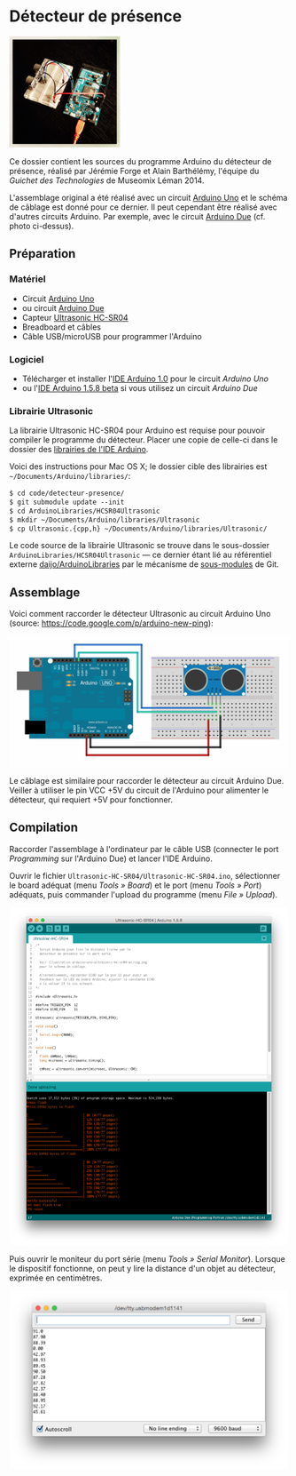 # Détecteur de présence

<img src="../../images/IMG_6322.JPG" height="200" width="200" title="Assemblage du détecteur de présence, avec circuit Arduino Due"/>

Ce dossier contient les sources du programme Arduino du détecteur de présence, réalisé
par Jérémie Forge et Alain Barthélémy, l'équipe du _Guichet des Technologies_ de Museomix Léman 2014.

L'assemblage original a été réalisé avec un circuit [Arduino Uno](http://arduino.cc/en/Main/ArduinoBoardUno) et le schéma de câblage est donné pour ce dernier. Il peut cependant être réalisé avec d'autres circuits Arduino. Par exemple, avec le circuit [Arduino Due](http://arduino.cc/en/Main/ArduinoBoardDue) (cf. photo ci-dessus).

## Préparation

### Matériel

 * Circuit [Arduino Uno](http://arduino.cc/en/Main/ArduinoBoardUno)
 * ou circuit [Arduino Due](http://arduino.cc/en/Main/ArduinoBoardDue)
 * Capteur [Ultrasonic HC-SR04](https://docs.google.com/document/d/1Y-yZnNhMYy7rwhAgyL_pfa39RsB-x2qR4vP8saG73rE)
 * Breadboard et câbles
 * Câble USB/microUSB pour programmer l'Arduino

### Logiciel

 * Télécharger et installer l'[IDE Arduino 1.0](http://arduino.cc/en/Main/Software) pour le circuit _Arduino Uno_
 * ou l'[IDE Arduino 1.5.8 beta](http://arduino.cc/en/Main/Software) si vous utilisez un circuit _Arduino Due_

### Librairie Ultrasonic

La librairie Ultrasonic HC-SR04 pour Arduino est requise pour pouvoir compiler le programme du détecteur.
Placer une copie de celle-ci dans le dossier des [librairies de l'IDE Arduino](http://www.arduino.cc/en/Hacking/Libraries).

Voici des instructions pour Mac OS X; le dossier cible des librairies est `~/Documents/Arduino/libraries/`:

    $ cd code/detecteur-presence/
    $ git submodule update --init
    $ cd ArduinoLibraries/HCSR04Ultrasonic
    $ mkdir ~/Documents/Arduino/libraries/Ultrasonic
    $ cp Ultrasonic.{cpp,h} ~/Documents/Arduino/libraries/Ultrasonic/

Le code source de la librairie Ultrasonic se trouve dans le sous-dossier `ArduinoLibraries/HCSR04Ultrasonic`
— ce dernier étant lié au référentiel externe [daijo/ArduinoLibraries](https://github.com/daijo/ArduinoLibraries)
par le mécanisme de [sous-modules](http://git-scm.com/book/en/v2/Git-Tools-Submodules) de Git.

## Assemblage

Voici comment raccorder le détecteur Ultrasonic au circuit Arduino Uno (source: https://code.google.com/p/arduino-new-ping):

![Assemblage de l'Arduino Uno et du capteur Ultrasonic HC-SR04](arduino-uno-ultrasonic-hc-sr04-wiring.png)

Le câblage est similaire pour raccorder le détecteur au circuit Arduino Due. Veiller à utiliser le pin VCC +5V du circuit de l'Arduino pour alimenter le détecteur, qui requiert +5V pour fonctionner.

## Compilation

Raccorder l'assemblage à l'ordinateur par le câble USB (connecter le port _Programming_ sur l'Arduino Due) et lancer l'IDE Arduino.

Ouvrir le fichier `Ultrasonic-HC-SR04/Ultrasonic-HC-SR04.ino`, sélectionner le board adéquat (menu _Tools » Board_)
et le port (menu _Tools » Port_) adéquats, puis commander l'upload du programme (menu _File » Upload_).

![Aperçu de l'IDE Arduino avec le programme du capteur](arduino-ide-ultrasonic-compile.png)

Puis ouvrir le moniteur du port série (menu _Tools » Serial Monitor_). Lorsque le dispositif fonctionne, on peut y lire la distance d'un objet au détecteur, exprimée en centimètres.

![Aperçu du moniteur du port série](arduino-ide-ultrasonic-serial-monitor.png)
